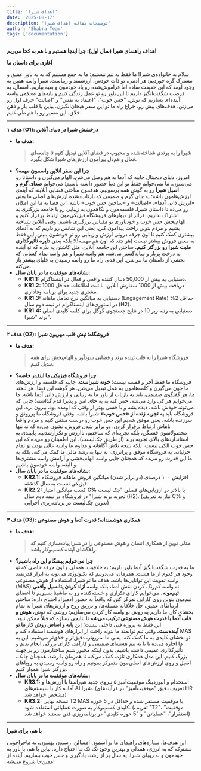 ```yaml
---
title: 'اهداف شبرا'
date: '2025-08-17'
description: 'توضیحات مقاله اهداف شبرا'
author: 'Shabra Team'
tags: ['documentation']
---
```


**اهداف راهنمای شبرا (سال اول): چرا اینجا هستیم و با هم به کجا می‌ریم**

**آغازی برای داستان ما**

سلام به خانواده‌ی شبرا! ما فقط یه تیم نیستیم؛ ما یه جمع‌ هستیم که به یه باور عمیق و مشترک گره خوردیم: هر آدمی، تو ذات خودش، ارزشمند و زیباست. شبرا واسه همین به وجود اومد که این حقیقت ساده اما فراموش‌شده رو یاد خودمون و بقیه بیاریم. امسال، یه فرصت شگفت‌انگیز داریم تا این باور رو تو عمل زندگی کنیم و پایه‌های محکمی واسه آینده‌ای بسازیم که توش، "حس خوب"، "اعتماد به نفس" و "اصالت" حرف اول رو می‌زنن. هدف‌های پیش رو، چراغ راه ما تو این سفر هیجان‌انگیزن. بیاین با قلب باز و ذهن خلاق، این مسیر رو با هم طی کنیم.

---

**هدف ۱ (O1): درخشش شبرا در دنیای آنلاین**

- **هدف ما:**
  > **شبرا را به برندی شناخته‌شده و محبوب در فضای آنلاین تبدیل کنیم تا جامعه‌ای فعال و هم‌دل پیرامون ارزش‌های شبرا شکل بگیرد.**
- **چرا این سفر آنلاین واسمون مهمه؟**  
   امروز، دنیای دیجیتال جاییه که آدما به هم وصل می‌شن، الهام می‌گیرن و داستانا رو می‌شنون. ما نمی‌خوایم فقط تو این دنیا حضور داشته باشیم؛ می‌خوایم **صدای گرم و اصیل شبرا** رو به گوش همه برسونیم. هدفمون ساختن فضایی آنلاینه که آینه‌ی ارزش‌هامون باشه؛ یه جای گرم و صمیمی که بازتاب‌دهنده ارزش‌های اصلی ما یعنی «ارزش ذاتی آدما»، «اصالت» و «ساختن حس خوب» باشه. این فضا به ما این امکان رو می‌ده تا داستان شبرا، فلسفه‌مون و نگاهمون به زیبایی رو با جامعه بزرگتری به اشتراک بذاریم، فراتر از دیوارهای فروشگاه فیزیکی‌مون ارتباط برقرار کنیم و الهام‌بخش حس خوب و خودباوری تو مقیاس بزرگتری باشیم.
  وقتی آنلاین شناخته بشیم و مردم بتونن راحت پیدامون کنن، یعنی این شانس رو داریم که به آدمای بیشتری کمک کنیم تا اون جرقه درونی ارزش و زیبایی رو تو خودشون ببینن. این فقط به معنی فروش بیشتر نیست (هر چند که اون هم مهمـه!)؛ بلکه یعنی **دایره تأثیرگذاری مثبت شبرا رو بزرگتر کنیم.** ساختن این جامعه آنلاین، مثل کاشتن یه بذره که تو آینده یه درخت پربار و سایه‌گستر می‌شه، هم واسه شبرا و هم واسه تمام کسایی که بخشی از داستان ما می‌شن. این قدم، راه ما رو واسه رسیدن به قلبای بیشتر باز می‌کنه.
- **نشانه‌های موفقیت ما در پایان سال:**
  - **KR1.1:** دستیابی به بیش از 50,000 دنبال کننده واقعی و فعال در اینستاگرام.
  - **KR1.2:** دریافت بیش از 1000 سفارش آنلاین، با ثبت اطلاعات حداقل 1000 مشتری جدید برای برنامه وفاداری.
  - **KR1.3:** دستیابی به میانگین نرخ تعامل ماهانه (Engagement Rate) حداقل 2% در استوری‌های اینستاگرام در نیمه دوم سال (H2).
  - **KR1.4:** دستیابی به رتبه زیر 10 در نتایج جستجوی گوگل برای کلمه کلیدی اصلی برند "شبرا".

---

**هدف ۲ (O2): فروشگاه؛ تپش قلب مهربون شبرا**

- **هدف ما:**
  > **فروشگاه شبرا را به قلب تپنده برند و فضایی سودآور و الهام‌بخش برای همه تبدیل کنیم.**
- **چرا فروشگاه فیزیکی ما اینقدر خاصه؟**  
   فروشگاه ما فقط آجر و قفسه نیست؛ **خونه شبراست.** جاییه که فلسفه و ارزش‌های ما جون می‌گیرن و کلمه‌هامون به عمل تبدیل می‌شن. هر گوشه این فضا، هر لبخند ما، هر گفتگوی صمیمی، باید یه بازتاب از باور ما به زیبایی و ارزش ذاتی آدما باشه. ما می‌خوایم هر کی وارد می‌شه، حس کنه به یه جای امن و پذیرا قدم گذاشته؛ جایی که می‌تونه خودش باشه، دیده بشه و با حسی بهتر از وقتی که اومده بود، بیرون بره. این فروشگاه باید **یه تجربه زنده از «حس خوب»** شبرا باشه.
  وقتی فروشگاه ما پررونق و سرزنده باشه، یعنی موفق شدیم این حس خوب رو درست منتقل کنیم و مردم واقعاً باهاش ارتباط برقرار کردن. دو برابر شدن فروش، نشون می‌ده که نه تنها محصولاتمون قشنگن، بلکه تجربه‌ای که ساختیم، باارزش و تکرارشدنیه. پایبندی به استانداردهای بالای تجربه برند (از طریق چک‌لیست)، این اطمینان رو می‌ده که این حس خوب الکی نیست، بلکه نتیجه تلاش آگاهانه و مداوم ما واسه عالی بودن تو تمام جزئیاته. یه فروشگاه موفق و پرانرژی، نه تنها به رشد مالی ما کمک می‌کنه، بلکه به ما این قدرت رو می‌ده که همچنان جایی واسه الهام‌بخشی و آرامش واسه مشتری‌ها و البته، واسه خودمون باشیم.
- **نشانه‌های موفقیت ما در پایان سال:**
  - **KR2.1:** افزایش ۱۰۰ درصدی (دو برابر شدن) میانگین فروش ماهانه فروشگاه فیزیکی نسبت به سال گذشته.
  - **KR2.2:** کسب میانگین امتیاز **C%** یا بالاتر در ارزیابی‌های فصلی "چک لیست تجربه برند شبرا" در فروشگاه در نیمه دوم سال (H2). (نیاز به تعریف C% و تدوین چک‌لیست در برنامه‌ریزی اجرایی)

---

**هدف ۳ (O3): همکاری هوشمندانه؛ قدرت آدما و هوش مصنوعی**

- **هدف ما:**
  > **مدلی نوین از همکاری انسان و هوش مصنوعی را در شبرا پیاده‌سازی کنیم که راهگشای آینده کسب‌وکار باشد.**
- **چرا می‌خوایم پیشگام این راه باشیم؟**  
   ما به قدرت شگفت‌انگیز آدما باور داریم؛ به خلاقیت، همدلی و اون جرقه خاصی که تو وجود هر کدوم از ما هست. همزمان، می‌دونیم که تکنولوژی می‌تونه یه ابزار قدرتمند واسه تقویت این توانایی‌ها باشه. هدف ما تو شبرا، استفاده از هوش مصنوعی (MAS) نه واسه کم‌رنگ کردن نقش آدما، بلکه واسه **آزاد کردن پتانسیل واقعی تیم‌مونه.** می‌خوایم کارای تکراری و خسته‌کننده رو به ماشینا بسپریم تا اعضای تیم‌مون بتونن روی کارایی تمرکز کنن که واقعاً به حضور آدمیزاد احتیاج داره: ساختن ارتباطای عمیق، حل خلاقانه مسئله‌ها، و تزریق روح و ارزش‌های شبرا به تمام بخشای کار. ما داریم یه روش نو واسه کار کردن می‌سازیم؛ روشی که توش، **هوش و قلب آدما با قدرت هوش مصنوعی ترکیب می‌شه** تا نتایجی بسازه که قبلاً ممکن نبود.
  این فقط یه پروژه فنی داخلی نیست؛ این **پایه و اساس روش کار ما تو آینده‌ست.** وقتی تیم توانمند ما بتونه راحت از ابزارهای هوشمند استفاده کنه و MAS تو بخشای کلیدی به ما کمک کنه، یعنی ما سریع‌تر، دقیق‌تر و خلاق‌تر می‌شیم. این به ما اجازه می‌ده تا با یه تیم هسته‌ای صمیمی و کارآمد، کارای بزرگی انجام بدیم و تأثیرگذاری عمیقی داشته باشیم، بدون اینکه مجبور شیم ساختارمون رو بی‌جهت بزرگ کنیم. این مدل همکاری تازه، کمک می‌کنه تا همزمان با رشد، همچنان چابک، اصیل و روی ارزش‌های اصلی‌مون متمرکز بمونیم و راه رو واسه رسیدن به رویاهای بزرگتر شبرا هموار کنیم.
- **نشانه‌های موفقیت ما در پایان سال:**
  - **KR3.1:** استخدام و آنبوردینگ موفقیت‌آمیز ۵ نیروی جدید هم‌راستا با ارزش‌ها و آماده کار با سیستم‌های AI شبرا. (تعریف دقیق "موفقیت‌آمیز" در فرآیندهای HR مشخص خواهد شد)
  - **KR3.2:** نسخه نهایی T2 MAS با موفقیت مستقر شده و حداقل در 5 حوزه کلیدی کسب‌وکار به صورت عملیاتی استفاده شود. (تعریف "T2"، "موفقیت استقرار"، "عملیاتی" و "5 حوزه کلیدی" در برنامه‌ریزی فنی مستند خواهد شد)

---

**با هم، برای شبرا**

این هدف‌ها، ستاره‌های راهنمای ما تو آسمون امسالن. رسیدن بهشون، یه ماجراجویی مشترکه که به انرژی، همدلی و بهترینِ وجودِ تک تک ما احتیاج داره. بیاین با هم، با باور به خودمون و به رویای شبرا، یه سال پر از رشد، یادگیری و حس خوب بسازیم. آینده از همین‌جا شروع می‌شه!
